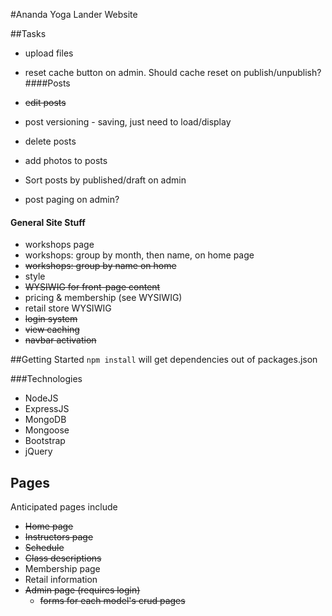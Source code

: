 #Ananda Yoga Lander Website

##Tasks

* upload files
* reset cache button on admin. Should cache reset on publish/unpublish?
####Posts

* ~~edit posts~~
* post versioning - saving, just need to load/display
* delete posts
* add photos to posts
* Sort posts by published/draft on admin
* post paging on admin?

#### General Site Stuff
* workshops page
* workshops: group by month, then name, on home page
* ~~workshops: group by name on home~~
* style
* ~~WYSIWIG for front-page content~~
* pricing & membership (see WYSIWIG)
* retail store WYSIWIG
* ~~login system~~
* ~~view caching~~
* ~~navbar activation~~

##Getting Started
<code>npm install</code> will get dependencies out of packages.json

###Technologies
* NodeJS
* ExpressJS
* MongoDB
* Mongoose
* Bootstrap
* jQuery

## Pages
Anticipated pages include

* ~~Home page~~
* ~~Instructors page~~
* ~~Schedule~~
* ~~Class descriptions~~
* Membership page
* Retail information
* ~~Admin page (requires login)~~
    * ~~forms for each model's crud pages~~
